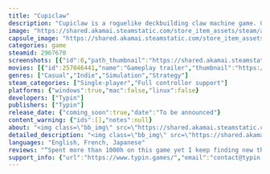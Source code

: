 ```yaml
---
title: "Cupiclaw"
description: "Cupiclaw is a roguelike deckbuilding claw machine game. Grab, sell and change prizes in order to take on increasingly expensive new machines, until you manage to recover Morris' lost engagement ring!"
image: "https://shared.akamai.steamstatic.com/store_item_assets/steam/apps/2967670/header.jpg?t=1729781677"
capsule_image: "https://shared.akamai.steamstatic.com/store_item_assets/steam/apps/2967670/95f7bd93be12ad07e48ff5cc405043b27048932f/capsule_231x87.jpg?t=1729781677"
categories: game
steamid: 2967670
screenshots: [{"id":0,"path_thumbnail":"https://shared.akamai.steamstatic.com/store_item_assets/steam/apps/2967670/ss_f438bfc0c113780314dea7e3567ed7491d6eb35f.600x338.jpg?t=1729781677","path_full":"https://shared.akamai.steamstatic.com/store_item_assets/steam/apps/2967670/ss_f438bfc0c113780314dea7e3567ed7491d6eb35f.1920x1080.jpg?t=1729781677"},{"id":1,"path_thumbnail":"https://shared.akamai.steamstatic.com/store_item_assets/steam/apps/2967670/ss_28d6bed1cdbff77f258ab28316b666310cb5bdfc.600x338.jpg?t=1729781677","path_full":"https://shared.akamai.steamstatic.com/store_item_assets/steam/apps/2967670/ss_28d6bed1cdbff77f258ab28316b666310cb5bdfc.1920x1080.jpg?t=1729781677"},{"id":2,"path_thumbnail":"https://shared.akamai.steamstatic.com/store_item_assets/steam/apps/2967670/ss_9ad504daffe9519554e6064e4d13b1afe2d020ff.600x338.jpg?t=1729781677","path_full":"https://shared.akamai.steamstatic.com/store_item_assets/steam/apps/2967670/ss_9ad504daffe9519554e6064e4d13b1afe2d020ff.1920x1080.jpg?t=1729781677"},{"id":3,"path_thumbnail":"https://shared.akamai.steamstatic.com/store_item_assets/steam/apps/2967670/ss_b870174ae541f05bc9820a1007d1c3ca5fdd0650.600x338.jpg?t=1729781677","path_full":"https://shared.akamai.steamstatic.com/store_item_assets/steam/apps/2967670/ss_b870174ae541f05bc9820a1007d1c3ca5fdd0650.1920x1080.jpg?t=1729781677"},{"id":4,"path_thumbnail":"https://shared.akamai.steamstatic.com/store_item_assets/steam/apps/2967670/ss_c623a0ad6fc10ff62ed5e821d143c4bda4de9b36.600x338.jpg?t=1729781677","path_full":"https://shared.akamai.steamstatic.com/store_item_assets/steam/apps/2967670/ss_c623a0ad6fc10ff62ed5e821d143c4bda4de9b36.1920x1080.jpg?t=1729781677"}]
movies: [{"id":257046441,"name":"Gameplay trailer","thumbnail":"https://shared.akamai.steamstatic.com/store_item_assets/steam/apps/257046441/movie.293x165.jpg?t=1723740355","webm":{"480":"http://video.akamai.steamstatic.com/store_trailers/257046441/movie480_vp9.webm?t=1723740355","max":"http://video.akamai.steamstatic.com/store_trailers/257046441/movie_max_vp9.webm?t=1723740355"},"mp4":{"480":"http://video.akamai.steamstatic.com/store_trailers/257046441/movie480.mp4?t=1723740355","max":"http://video.akamai.steamstatic.com/store_trailers/257046441/movie_max.mp4?t=1723740355"},"highlight":true}]
genres: ["Casual","Indie","Simulation","Strategy"]
steam_categories: ["Single-player","Full controller support"]
platforms: {"windows":true,"mac":false,"linux":false}
developers: ["Typin"]
publishers: ["Typin"]
release_date: {"coming_soon":true,"date":"To be announced"}
content_warning: {"ids":[],"notes":null}
about: "<img class=\"bb_img\" src=\"https://shared.akamai.steamstatic.com/store_item_assets/steam/apps/2967670/extras/Gif0.gif?t=1729781677\" /><br><br><strong>Oh, no!</strong> Morris lost his engagement ring in the arcade's <strong>most expensive claw machine</strong> and is too broke to buy it back!<br><br><strong>Cupiclaw is a roguelike deckbuilding claw machine game.</strong><br>Grab, sell and change prizes in order to take on increasingly expensive new machines, until you manage to recover Morris' ring!<h2 class=\"bb_tag\"><strong>Grab and sell</strong></h2>Get rich by <strong>grabbing</strong> and <strong>selling</strong> prizes starting from the cheapest machine, but beware of <strong>traps</strong>!<br><br><img class=\"bb_img\" src=\"https://shared.akamai.steamstatic.com/store_item_assets/steam/apps/2967670/extras/Gif1.gif?t=1729781677\" /><h2 class=\"bb_tag\"><strong>Change prizes</strong></h2><strong>Add or remove available prizes</strong> to <strong>build your own combos</strong> and win big!<br><br><img class=\"bb_img\" src=\"https://shared.akamai.steamstatic.com/store_item_assets/steam/apps/2967670/extras/Gif2.gif?t=1729781677\" /><h2 class=\"bb_tag\"><strong>Challenge new machines</strong></h2><strong>Get over obstacles</strong> in various machines until you finally <strong>retrieve Morris' ring!</strong><br><br><img class=\"bb_img\" src=\"https://shared.akamai.steamstatic.com/store_item_assets/steam/apps/2967670/extras/Gif3.gif?t=1729781677\" />"
detailed_description: "<img class=\"bb_img\" src=\"https://shared.akamai.steamstatic.com/store_item_assets/steam/apps/2967670/extras/Gif0.gif?t=1729781677\" /><br><br><strong>Oh, no!</strong> Morris lost his engagement ring in the arcade's <strong>most expensive claw machine</strong> and is too broke to buy it back!<br><br><strong>Cupiclaw is a roguelike deckbuilding claw machine game.</strong><br>Grab, sell and change prizes in order to take on increasingly expensive new machines, until you manage to recover Morris' ring!<h2 class=\"bb_tag\"><strong>Grab and sell</strong></h2>Get rich by <strong>grabbing</strong> and <strong>selling</strong> prizes starting from the cheapest machine, but beware of <strong>traps</strong>!<br><br><img class=\"bb_img\" src=\"https://shared.akamai.steamstatic.com/store_item_assets/steam/apps/2967670/extras/Gif1.gif?t=1729781677\" /><h2 class=\"bb_tag\"><strong>Change prizes</strong></h2><strong>Add or remove available prizes</strong> to <strong>build your own combos</strong> and win big!<br><br><img class=\"bb_img\" src=\"https://shared.akamai.steamstatic.com/store_item_assets/steam/apps/2967670/extras/Gif2.gif?t=1729781677\" /><h2 class=\"bb_tag\"><strong>Challenge new machines</strong></h2><strong>Get over obstacles</strong> in various machines until you finally <strong>retrieve Morris' ring!</strong><br><br><img class=\"bb_img\" src=\"https://shared.akamai.steamstatic.com/store_item_assets/steam/apps/2967670/extras/Gif3.gif?t=1729781677\" />"
languages: "English, French, Japanese"
reviews: "“Spent more than 1000h on this game yet I keep finding new things to do.”<br>Dev<br><br>“A chaotic good time.”<br>Polygon<br><br>“I'm sorry for inflicting yet another potential bingeplay upon you.”<br>Rock Paper Shotgun<br>"
support_info: {"url":"https://www.typin.games/","email":"contact@typin.games"}
---
```



